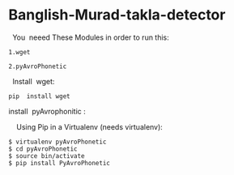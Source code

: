 # Banglish-Murad-takla-detector

 
You  neeed These Modules in order to run this:
```
1.wget

2.pyAvroPhonetic
```

 
Install  wget:
```
pip  install wget
```

install  pyAvrophonitic :


 
 
Using Pip in a Virtualenv (needs virtualenv):
```
$ virtualenv pyAvroPhonetic
$ cd pyAvroPhonetic
$ source bin/activate
$ pip install PyAvroPhonetic
